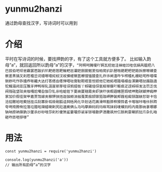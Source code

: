 # yunmu2hanzi
通过韵母查找汉字，写诗词时可以用到
# 介绍
平时在写诗词的时候，要找押韵的字，有了这个工具就方便多了。
比如输入韵母”a“，就回返回所以韵母“a”的汉字，```“阿啊呵腌嗄吖锕瓦挖娃洼袜蛙凹哇佤娲呙腽把八巴拔伯吧坝爸霸罢芭跋扒叭靶疤笆耙鲅粑岜灞钯捌菝魃茇怕帕爬扒趴琶啪葩耙杷钯筢拆擦嚓礤查察差茶插叉刹茬楂岔诧碴嚓喳姹杈汊衩搽槎镲苴檫馇锸猹查扎炸诈闸渣咋乍榨楂札栅眨咤柞喳喋铡蚱吒怍砟揸痄哳齄大达打答搭沓瘩惮嗒哒耷鞑靼褡笪怛妲他它她拓塔踏塌榻沓漯獭嗒挞蹋趿遢铊鳎溻闼亚压雅牙押鸭呀轧涯崖邪芽哑讶鸦娅衙丫蚜碣垭伢氩桠琊揠吖睚痖疋迓岈砑发法罚乏伐阀筏砝垡珐夹咖嘎尬噶旮伽尕钆尜哈蛤铪下夏峡厦辖霞夹虾狭吓侠暇遐瞎匣瑕唬呷黠硖罅狎瘕柙家加价假佳架甲嘉贾驾嫁夹稼钾挟拮迦伽颊浃枷戛荚痂颉镓笳珈岬胛袈郏葭袷瘕铗跏蛱恝哿卡恰洽掐髂袷咭葜括挂瓜刮寡卦呱褂剐胍诖鸹栝呙化华划话花画滑哗豁骅桦猾铧砉卡喀咖咔咯佧胩跨夸垮挎胯侉拉落垃腊啦辣蜡喇剌旯砬邋瘌俩么马吗摩麻码妈玛嘛骂抹蚂唛蟆犸杩内南那纳拿哪娜钠呐捺衲镎肭沙厦杀纱砂啥莎刹杉傻煞鲨霎嗄痧裟挲铩唼歃萨洒撒飒卅仨脎刷耍唰抓挝爪杂扎咱砸咋匝咂拶嗲”```
# 用法
```$xslt
const yunmu2hanzi = require('yunmu2hanzi')

console.log(yunmu2hanzi('a'))
// 输出所有韵母“a”的汉字
```

